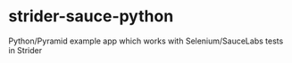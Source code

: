 strider-sauce-python
====================

Python/Pyramid example app which works with Selenium/SauceLabs tests in Strider